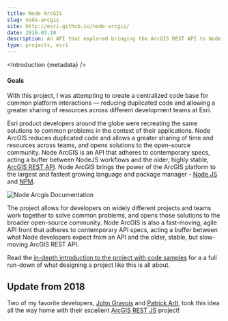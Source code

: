 ```yaml
---
title: Node ArcGIS
slug: node-arcgis
site: http://esri.github.io/node-arcgis/
date: 2016.03.10
description: An API that explored bringing the ArcGIS REST API to Node and NPM.
type: projects, esri
---
```


<script>
  import Introduction from '../components/Introduction.svelte'
</script>

<Introduction {metadata} />

#### Goals

With this project, I was attempting to create a centralized code base for common platform interactions — reducing duplicated code and allowing a greater sharing of resources across different development teams at Esri.

Esri product developers around the globe were recreating the same solutions to common problems in the context of their applications. Node ArcGIS reduces duplicated code and allows a greater sharing of time and resources across teams, and opens solutions to the open-source community. Node ArcGIS is an API that adheres to contemporary specs, acting a buffer between NodeJS workflows and the older, highly stable, [ArcGIS REST API](https://developers.arcgis.com/rest). Node ArcGIS brings the power of the ArcGIS platform to the largest and fastest growing language and package manager - [Node JS](https://nodejs.org/en/) and [NPM](https://www.npmjs.com/package/arcgis).

![Node Arcgis Documentation](https://photos.smugmug.com/Projects/Node-arcgis/i-kJnNcvC/0/1e471604/X3/docs-X3.png)

The project allows for developers on widely different projects and teams work together to solve common problems, and opens those solutions to the broader open-source community. Node ArcGIS is also a fast-moving, agile API front that adheres to contemporary API specs, acting a buffer between what Node developers expect from an API and the older, stable, but slow-moving ArcGIS REST API.

Read the [in-depth introduction to the project with code samples](/texts/building-a-client-library/) for a a full run-down of what designing a project like this is all about.

## Update from 2018

Two of my favorite developers, [John Gravois](https://twitter.com/geogangster) and [Patrick Arlt](https://twitter.com/patrickarlt), took this idea all the way home with their excellent [ArcGIS REST JS](https://github.com/Esri/arcgis-rest-js) project!
